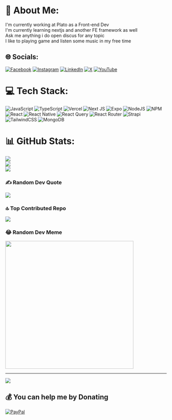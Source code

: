 # 💫 About Me:
I'm currently working at Plato as a Front-end Dev<br>I'm currently learning nextjs and another FE framework as well<br>Ask me anything i do open discus for any topic<br>I like to playing game and listen some music in my free time


## 🌐 Socials:
[![Facebook](https://img.shields.io/badge/Facebook-%231877F2.svg?logo=Facebook&logoColor=white)](https://facebook.com/qalik.sulistyo) [![Instagram](https://img.shields.io/badge/Instagram-%23E4405F.svg?logo=Instagram&logoColor=white)](https://instagram.com/mn.qalik) [![LinkedIn](https://img.shields.io/badge/LinkedIn-%230077B5.svg?logo=linkedin&logoColor=white)](https://www.linkedin.com/in/muhammad-nur-qalik-sulistyo-45614b173/) [![X](https://img.shields.io/badge/X-black.svg?logo=X&logoColor=white)](https://x.com/NurQalik) [![YouTube](https://img.shields.io/badge/YouTube-%23FF0000.svg?logo=YouTube&logoColor=white)](https://www.youtube.com/channel/UCfgbOZpWJmaOWfelrEcx6VA) 

# 💻 Tech Stack:
![JavaScript](https://img.shields.io/badge/javascript-%23323330.svg?style=for-the-badge&logo=javascript&logoColor=%23F7DF1E) ![TypeScript](https://img.shields.io/badge/typescript-%23007ACC.svg?style=for-the-badge&logo=typescript&logoColor=white) ![Vercel](https://img.shields.io/badge/vercel-%23000000.svg?style=for-the-badge&logo=vercel&logoColor=white) ![Next JS](https://img.shields.io/badge/Next-black?style=for-the-badge&logo=next.js&logoColor=white) ![Expo](https://img.shields.io/badge/expo-1C1E24?style=for-the-badge&logo=expo&logoColor=#D04A37) ![NodeJS](https://img.shields.io/badge/node.js-6DA55F?style=for-the-badge&logo=node.js&logoColor=white) ![NPM](https://img.shields.io/badge/NPM-%23CB3837.svg?style=for-the-badge&logo=npm&logoColor=white) ![React](https://img.shields.io/badge/react-%2320232a.svg?style=for-the-badge&logo=react&logoColor=%2361DAFB) ![React Native](https://img.shields.io/badge/react_native-%2320232a.svg?style=for-the-badge&logo=react&logoColor=%2361DAFB) ![React Query](https://img.shields.io/badge/-React%20Query-FF4154?style=for-the-badge&logo=react%20query&logoColor=white) ![React Router](https://img.shields.io/badge/React_Router-CA4245?style=for-the-badge&logo=react-router&logoColor=white) ![Strapi](https://img.shields.io/badge/strapi-%232E7EEA.svg?style=for-the-badge&logo=strapi&logoColor=white) ![TailwindCSS](https://img.shields.io/badge/tailwindcss-%2338B2AC.svg?style=for-the-badge&logo=tailwind-css&logoColor=white) ![MongoDB](https://img.shields.io/badge/MongoDB-%234ea94b.svg?style=for-the-badge&logo=mongodb&logoColor=white)
# 📊 GitHub Stats:
![](https://github-readme-stats.vercel.app/api?username=nurqalik&theme=dark&hide_border=false&include_all_commits=true&count_private=true)<br/>
![](https://github-readme-streak-stats.herokuapp.com/?user=nurqalik&theme=dark&hide_border=false)<br/>
![](https://github-readme-stats.vercel.app/api/top-langs/?username=nurqalik&theme=dark&hide_border=false&include_all_commits=true&count_private=true&layout=compact)

### ✍️ Random Dev Quote
![](https://quotes-github-readme.vercel.app/api?type=horizontal&theme=radical)

### 🔝 Top Contributed Repo
![](https://github-contributor-stats.vercel.app/api?username=nurqalik&limit=5&theme=dark&combine_all_yearly_contributions=true)

### 😂 Random Dev Meme
<img src='https://randommeme-five.vercel.app/' style="height: 400px;"/>

---
[![](https://visitcount.itsvg.in/api?id=nurqalik&icon=0&color=0)](https://visitcount.itsvg.in)

  ## 💰 You can help me by Donating
  [![PayPal](https://img.shields.io/badge/PayPal-00457C?style=for-the-badge&logo=paypal&logoColor=white)](https://paypal.me/mnqalik) 

  
<!-- Proudly created with GPRM ( https://gprm.itsvg.in ) -->
